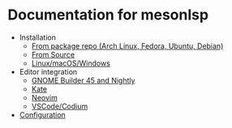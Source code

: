 # Documentation for mesonlsp
- Installation
  - [From package repo (Arch Linux, Fedora, Ubuntu, Debian)](PackageInstall.md)
  - [From Source](SourceInstall.md)
  - [Linux/macOS/Windows](ReleaseInstall.md)
- Editor integration
  - [GNOME Builder 45 and Nightly](BuilderNightly.md)
  - [Kate](Kate.md)
  - [Neovim](Neovim.md)
  - [VSCode/Codium](VSCode.md)
- [Configuration](Configuration.md)
